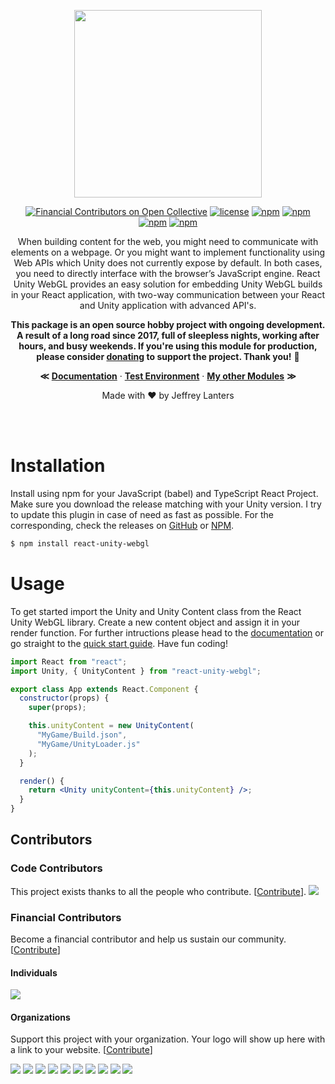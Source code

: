 <div align="center">

<img src="https://raw.githubusercontent.com/elraccoone/react-unity-webgl/master/.github/WIKI/logo.png" height="300px"></br>

[![Financial Contributors on Open Collective](https://opencollective.com/react-unity-webgl/all/badge.svg?style=for-the-badge)](https://opencollective.com/react-unity-webgl) [![license](https://img.shields.io/badge/license-Apache_2.0-red.svg?style=for-the-badge)]()
[![npm](https://img.shields.io/npm/v/react-unity-webgl.svg?style=for-the-badge)]()
[![npm](https://img.shields.io/badge/build-passing-brightgreen.svg?style=for-the-badge)]()
<br/>
[![npm](https://img.shields.io/github/stars/elraccoone/react-unity-webgl.svg?style=for-the-badge)]()
[![npm](https://img.shields.io/npm/dt/react-unity-webgl.svg?style=for-the-badge)]()

When building content for the web, you might need to communicate with elements on a webpage. Or you might want to implement functionality using Web APIs which Unity does not currently expose by default. In both cases, you need to directly interface with the browser’s JavaScript engine. React Unity WebGL provides an easy solution for embedding Unity WebGL builds in your React application, with two-way communication between your React and Unity application with advanced API's.

**This package is an open source hobby project with ongoing development. A result of a long road since 2017, full of sleepless nights, working after hours, and busy weekends. If you're using this module for production, please consider [donating](https://paypal.me/jeffreylanters) to support the project. Thank you!** 🥳

**&Lt;**
[**Documentation**](https://github.com/elraccoone/react-unity-webgl/wiki) &middot;
[**Test Environment**](https://github.com/jeffreylanters/react-unity-webgl-test) &middot;
[**My other Modules**](https://github.com/elraccoone)
**&Gt;**

Made with &hearts; by Jeffrey Lanters

</div></br></br>

# Installation

Install using npm for your JavaScript (babel) and TypeScript React Project. Make sure you download the release matching with your Unity version. I try to update this plugin in case of need as fast as possible. For the corresponding, check the releases on [GitHub](https://github.com/elraccoone/react-unity-webgl/releases) or [NPM](https://www.npmjs.com/package/react-unity-webgl).

```sh
$ npm install react-unity-webgl
```

# Usage

To get started import the Unity and Unity Content class from the React Unity WebGL library. Create a new content object and assign it in your render function. For further intructions please head to the [documentation](https://github.com/elraccoone/react-unity-webgl/wiki) or go straight to the [quick start guide](https://github.com/elraccoone/react-unity-webgl/wiki/Quick-Start-Guide). Have fun coding!

```jsx
import React from "react";
import Unity, { UnityContent } from "react-unity-webgl";

export class App extends React.Component {
  constructor(props) {
    super(props);

    this.unityContent = new UnityContent(
      "MyGame/Build.json",
      "MyGame/UnityLoader.js"
    );
  }

  render() {
    return <Unity unityContent={this.unityContent} />;
  }
}
```

## Contributors

### Code Contributors

This project exists thanks to all the people who contribute. [[Contribute](CONTRIBUTING.md)].
<a href="https://github.com/elraccoone/react-unity-webgl/graphs/contributors"><img src="https://opencollective.com/react-unity-webgl/contributors.svg?width=890&button=false" /></a>

### Financial Contributors

Become a financial contributor and help us sustain our community. [[Contribute](https://opencollective.com/react-unity-webgl/contribute)]

#### Individuals

<a href="https://opencollective.com/react-unity-webgl"><img src="https://opencollective.com/react-unity-webgl/individuals.svg?width=890"></a>

#### Organizations

Support this project with your organization. Your logo will show up here with a link to your website. [[Contribute](https://opencollective.com/react-unity-webgl/contribute)]

<a href="https://opencollective.com/react-unity-webgl/organization/0/website"><img src="https://opencollective.com/react-unity-webgl/organization/0/avatar.svg"></a>
<a href="https://opencollective.com/react-unity-webgl/organization/1/website"><img src="https://opencollective.com/react-unity-webgl/organization/1/avatar.svg"></a>
<a href="https://opencollective.com/react-unity-webgl/organization/2/website"><img src="https://opencollective.com/react-unity-webgl/organization/2/avatar.svg"></a>
<a href="https://opencollective.com/react-unity-webgl/organization/3/website"><img src="https://opencollective.com/react-unity-webgl/organization/3/avatar.svg"></a>
<a href="https://opencollective.com/react-unity-webgl/organization/4/website"><img src="https://opencollective.com/react-unity-webgl/organization/4/avatar.svg"></a>
<a href="https://opencollective.com/react-unity-webgl/organization/5/website"><img src="https://opencollective.com/react-unity-webgl/organization/5/avatar.svg"></a>
<a href="https://opencollective.com/react-unity-webgl/organization/6/website"><img src="https://opencollective.com/react-unity-webgl/organization/6/avatar.svg"></a>
<a href="https://opencollective.com/react-unity-webgl/organization/7/website"><img src="https://opencollective.com/react-unity-webgl/organization/7/avatar.svg"></a>
<a href="https://opencollective.com/react-unity-webgl/organization/8/website"><img src="https://opencollective.com/react-unity-webgl/organization/8/avatar.svg"></a>
<a href="https://opencollective.com/react-unity-webgl/organization/9/website"><img src="https://opencollective.com/react-unity-webgl/organization/9/avatar.svg"></a>
